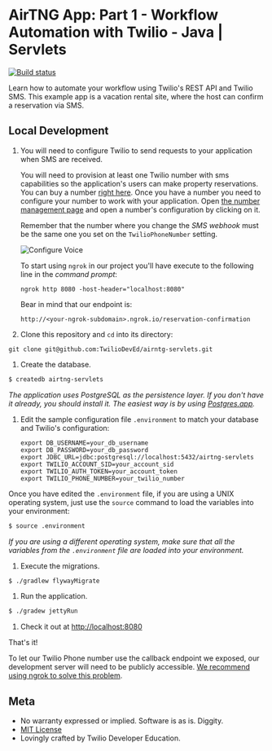 # AirTNG App: Part 1 - Workflow Automation with Twilio - Java | Servlets
[![Build status](https://travis-ci.org/TwilioDevEd/airtng-servlets.svg)](https://travis-ci.org/TwilioDevEd/airtng-servlets)

Learn how to automate your workflow using Twilio's REST API and Twilio SMS. This example app is a vacation rental site, where the host can confirm a reservation via SMS.

## Local Development

1. You will need to configure Twilio to send requests to your application when SMS are received.

   You will need to provision at least one Twilio number with sms capabilities so the application's users can make property reservations. You can buy a number [right here](https://www.twilio.com/user/account/phone-numbers/search). Once you have a number you need to configure your number to work with your application. Open [the number management page](https://www.twilio.com/user/account/phone-numbers/incoming) and open a number's configuration by clicking on it.

   Remember that the number where you change the _SMS webhook_ must be the same one you set on the `TwilioPhoneNumber` setting.

   ![Configure Voice](http://howtodocs.s3.amazonaws.com/twilio-number-config-all-med.gif)

   To start using `ngrok` in our project you'll have execute to the following line in the _command prompt_:

   ```
   ngrok http 8080 -host-header="localhost:8080"
   ```

   Bear in mind that our endpoint is:
   ```
   http://<your-ngrok-subdomain>.ngrok.io/reservation-confirmation
   ```

1. Clone this repository and `cd` into its directory:
 ```
 git clone git@github.com:TwilioDevEd/airntg-servlets.git
 ```

1. Create the database.

 ```bash
 $ createdb airtng-servlets

 ```

  _The application uses PostgreSQL as the persistence layer. If you
  don't have it already, you should install it. The easiest way is by
  using [Postgres.app](http://postgresapp.com/)._

1. Edit the sample configuration file `.environment` to match your database and Twilio's configuration:
     ```
   export DB_USERNAME=your_db_username
   export DB_PASSWORD=your_db_password
   export JDBC_URL=jdbc:postgresql://localhost:5432/airtng-servlets
   export TWILIO_ACCOUNT_SID=your_account_sid
   export TWILIO_AUTH_TOKEN=your_account_token
   export TWILIO_PHONE_NUMBER=your_twilio_number
     ```

  Once you have edited the `.environment` file, if you are using a UNIX operating system,
  just use the `source` command to load the variables into your environment:

  ```bash
  $ source .environment
  ```

  _If you are using a different operating system, make sure that all the
  variables from the `.environment` file are loaded into your environment._

1. Execute the migrations.
  ```bash
  $ ./gradlew flywayMigrate
  ```

1. Run the application.
  ```bash
  $ ./gradew jettyRun
  ```

1. Check it out at [http://localhost:8080](http://localhost:8080)

That's it!

To let our Twilio Phone number use the callback endpoint we exposed, our development server will need to be publicly accessible. [We recommend using ngrok to solve this problem](https://www.twilio.com/blog/2015/09/6-awesome-reasons-to-use-ngrok-when-testing-webhooks.html).

## Meta

* No warranty expressed or implied. Software is as is. Diggity.
* [MIT License](http://www.opensource.org/licenses/mit-license.html)
* Lovingly crafted by Twilio Developer Education.

